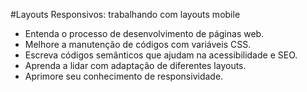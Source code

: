 #Layouts Responsivos: trabalhando com layouts mobile


- Entenda o processo de desenvolvimento de páginas web.
- Melhore a manutenção de códigos com variáveis CSS.
- Escreva códigos semânticos que ajudam na acessibilidade e SEO.
- Aprenda a lidar com adaptação de diferentes layouts.
- Aprimore seu conhecimento de responsividade.
